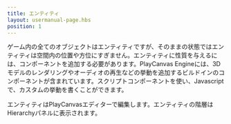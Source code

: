 ```yaml
---
title: エンティティ
layout: usermanual-page.hbs
position: 1
---
```


ゲーム内の全てのオブジェクトはエンティティですが、そのままの状態ではエンティティは空間内の位置や方位にすぎません。エンティティに性質を与えるには、コンポーネントを追加する必要があります。PlayCanvas Engineには、3Dモデルのレンダリングやオーディオの再生などの挙動を追加するビルドインのコンポーネントが含まれています。スクリプトコンポーネントを使い、Javascriptで、カスタムの挙動を書くことができます。

エンティティはPlayCanvasエディターで編集します。エンティティの階層はHierarchyパネルに表示されます。
